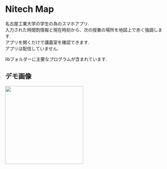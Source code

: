 # Nitech Map

名古屋工業大学の学生の為のスマホアプリ.  
入力された時間割情報と現在時刻から、次の授業の場所を地図上で赤く強調します.  
アプリを開くだけで講義室を確認できます.  
アプリは配信していません.  

libフォルダーに主要なプログラムが含まれています.


## デモ画像

<img src="https://user-images.githubusercontent.com/74134260/142160404-5eef7dd6-129c-403c-84e4-8b03fc061e93.gif" width="250">
